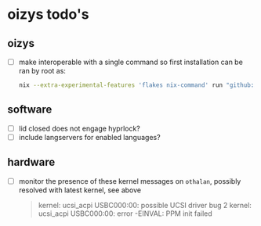 # oizys todo's

## oizys

- [ ] make interoperable with a single command so first installation can be ran by root as:
  ```sh
  nix --extra-experimental-features 'flakes nix-command' run "github:daylinmorgan/oiyzs" switch --host <host>
  ```

## software

- [ ] lid closed does not engage hyprlock?
- [ ] include langservers for enabled languages?

## hardware

- [ ] monitor the presence of these kernel messages on `othalan`,
      possibly resolved with latest kernel, see above
  > kernel: ucsi_acpi USBC000:00: possible UCSI driver bug 2
  > kernel: ucsi_acpi USBC000:00: error -EINVAL: PPM init failed

<!-- generated with <3 by daylinmorgan/todo -->
